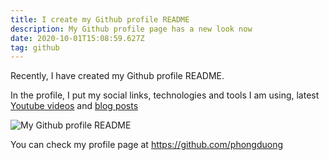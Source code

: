 ```yaml
---
title: I create my Github profile README
description: My Github profile page has a new look now
date: 2020-10-01T15:08:59.627Z
tag: github
---
```

Recently, I have created my Github profile README. 

In the profile, I put my social links, technologies and tools I am using, latest [Youtube videos](https://www.youtube.com/channel/UCXykqt3V2-9bYXKWZRcH0rA) and [blog posts](https://phongduong.dev/blog)

![My Github profile README](/uploads/test.png "My Github profile README")

You can check my profile page at <https://github.com/phongduong>